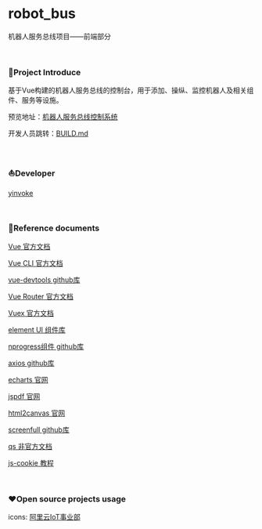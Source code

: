 # robot_bus
机器人服务总线项目——前端部分



<br>

### :orange_book:Project Introduce
基于Vue构建的机器人服务总线的控制台，用于添加、操纵、监控机器人及相关组件、服务等设施。

预览地址：[机器人服务总线控制系统]()

开发人员跳转：[BUILD.md](https://github.com/yinvoke/robot_bus/blob/master/BUILD.md)



<br>

### :boat:Developer

[yinvoke](https://github.com/yinvoke) 



<br>

### :book:Reference documents

[Vue 官方文档](https://cn.vuejs.org/v2/guide/)

[Vue CLI 官方文档](https://cli.vuejs.org/zh/guide/)

[vue-devtools github库](https://github.com/vuejs/vue-devtools)

[Vue Router 官方文档](https://router.vuejs.org/zh/)

[Vuex 官方文档](https://vuex.vuejs.org/zh/)

[element UI 组件库](https://element.eleme.cn/#/zh-CN)

[nprogress组件 github库](https://github.com/rstacruz/nprogress)

[axios github库](https://github.com/axios/axios)

[echarts 官网](https://echarts.baidu.com/)

[jspdf 官网](https://parall.ax/products/jspdf)

[html2canvas 官网](https://html2canvas.hertzen.com/)

[screenfull github库](https://github.com/sindresorhus/screenfull.js/)

[qs 非官方文档](https://www.npmjs.com/package/qs)

[js-cookie 教程](https://www.runoob.com/js/js-cookies.html)



<br>

### :hearts:Open source projects usage
icons: [阿里云IoT事业部](https://www.iconfont.cn/collections/detail?spm=a313x.7781069.1998910419.d9df05512&cid=12507)

